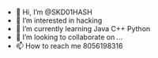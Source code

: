 - 👋 Hi, I’m @SKD01HASH
- 👀 I’m interested in hacking
- 🌱 I’m currently learning Java C++ Python
- 💞️ I’m looking to collaborate on ...
- 📫 How to reach me 8056198316

<!---
SKD01HASH/SKD01HASH is a ✨ special ✨ repository because its `README.md` (this file) appears on your GitHub profile.
You can click the Preview link to take a look at your changes.
--->
